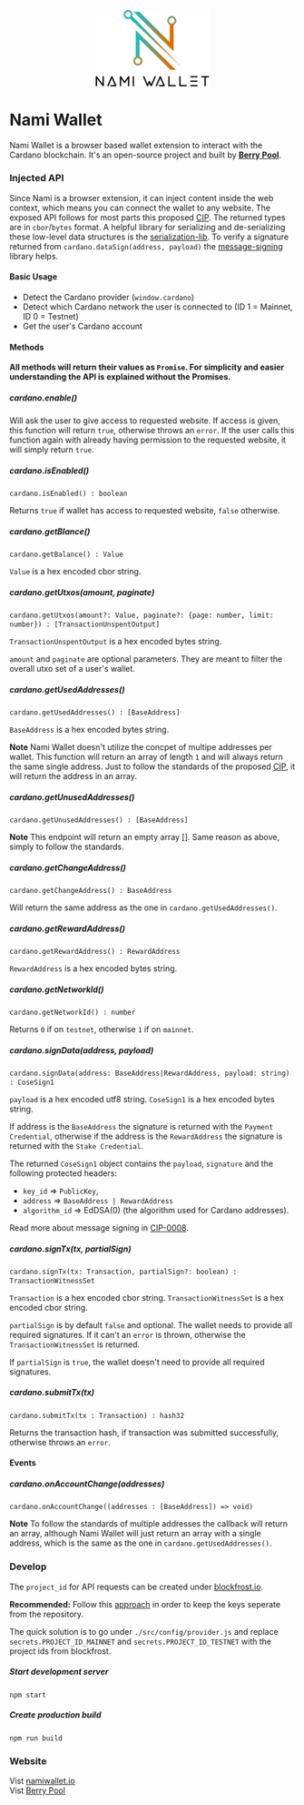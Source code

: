 <p align="center"><img width="200px" src="./src/assets/img/bannerBlack.svg"></img></p>

# Nami Wallet

Nami Wallet is a browser based wallet extension to interact with the Cardano blockchain. It's an open-source project and built by [**Berry Pool**](https://pipool.online).

### Injected API

Since Nami is a browser extension, it can inject content inside the web context, which means you can connect the wallet to any website.
The exposed API follows for most parts this proposed [CIP](https://github.com/cardano-foundation/CIPs/pull/88). The returned types are in `cbor`/`bytes` format. A helpful library for serializing and de-serializing these low-level data structures is the [serialization-lib](https://github.com/Emurgo/cardano-serialization-lib). To verify a signature returned from `cardano.dataSign(address, payload)` the [message-signing](https://github.com/Emurgo/message-signing) library helps.

#### Basic Usage

- Detect the Cardano provider (`window.cardano`)
- Detect which Cardano network the user is connected to (ID 1 = Mainnet, ID 0 = Testnet)
- Get the user's Cardano account

#### Methods

**All methods will return their values as `Promise`. For simplicity and easier understanding the API is explained without the Promises.**

##### cardano.enable()

Will ask the user to give access to requested website. If access is given, this function will return `true`, otherwise throws an `error`.
If the user calls this function again with already having permission to the requested website, it will simply return `true`.

##### cardano.isEnabled()

```
cardano.isEnabled() : boolean
```

Returns `true` if wallet has access to requested website, `false` otherwise.

##### cardano.getBlance()

```
cardano.getBalance() : Value
```

`Value` is a hex encoded cbor string.

##### cardano.getUtxos(amount, paginate)

```
cardano.getUtxos(amount?: Value, paginate?: {page: number, limit: number}) : [TransactionUnspentOutput]
```

`TransactionUnspentOutput` is a hex encoded bytes string.

`amount` and `paginate` are optional parameters. They are meant to filter the overall utxo set of a user's wallet.

##### cardano.getUsedAddresses()

```
cardano.getUsedAddresses() : [BaseAddress]
```

`BaseAddress` is a hex encoded bytes string.

**Note** Nami Wallet doesn't utilize the concpet of multipe addresses per wallet. This function will return an array of length `1` and will always return the same single address. Just to follow the standards of the proposed [CIP](https://github.com/cardano-foundation/CIPs/pull/88), it will return the address in an array.

##### cardano.getUnusedAddresses()

```
cardano.getUnusedAddresses() : [BaseAddress]
```

**Note** This endpoint will return an empty array []. Same reason as above, simply to follow the standards.

##### cardano.getChangeAddress()

```
cardano.getChangeAddress() : BaseAddress
```

Will return the same address as the one in `cardano.getUsedAddresses()`.

##### cardano.getRewardAddress()

```
cardano.getRewardAddress() : RewardAddress
```

`RewardAddress` is a hex encoded bytes string.

##### cardano.getNetworkId()

```
cardano.getNetworkId() : number
```

Returns `0` if on `testnet`, otherwise `1` if on `mainnet`.

##### cardano.signData(address, payload)

```
cardano.signData(address: BaseAddress|RewardAddress, payload: string) : CoseSign1
```

`payload` is a hex encoded utf8 string.
`CoseSign1` is a hex encoded bytes string.

If address is the `BaseAddress` the signature is returned with the `Payment Credential`, otherwise if the address is the `RewardAddress` the signature is returned with the `Stake Credential`.

The returned `CoseSign1` object contains the `payload`, `signature` and the following protected headers:

- `key_id` => `PublicKey`,
- `address` => `BaseAddress | RewardAddress`
- `algorithm_id` => EdDSA(0) (the algorithm used for Cardano addresses).

Read more about message signing in [CIP-0008](https://github.com/cardano-foundation/CIPs/blob/master/CIP-0008/CIP-0008.md).

##### cardano.signTx(tx, partialSign)

```
cardano.signTx(tx: Transaction, partialSign?: boolean) : TransactionWitnessSet
```

`Transaction` is a hex encoded cbor string.
`TransactionWitnessSet` is a hex encoded cbor string.

`partialSign` is by default `false` and optional. The wallet needs to provide all required signatures. If it can't an `error` is thrown, otherwise the `TransactionWitnessSet` is returned.

If `partialSign` is `true`, the wallet doesn't need to provide all required signatures.

##### cardano.submitTx(tx)

```
cardano.submitTx(tx : Transaction) : hash32
```

Returns the transaction hash, if transaction was submitted successfully, otherwise throws an `error`.

#### Events

##### cardano.onAccountChange(addresses)

```
cardano.onAccountChange((addresses : [BaseAddress]) => void)
```

**Note** To follow the standards of multiple addresses the callback will return an array, although Nami Wallet will just return an array with a single address, which is the same as the one in `cardano.getUsedAddresses()`.

### Develop

The `project_id` for API requests can be created under [blockfrost.io](https://blockfrost.io/).

**Recommended:** Follow this [approach](https://github.com/lxieyang/chrome-extension-boilerplate-react#secrets) in order to keep the keys seperate from the repository.

The quick solution is to go under `./src/config/provider.js` and replace `secrets.PROJECT_ID_MAINNET` and `secrets.PROJECT_ID_TESTNET` with the project ids from blockfrost.

##### Start development server

```
npm start
```

##### Create production build

```
npm run build
```

### Website

Vist [namiwallet.io](https://namiwallet.io)<br/>
Vist [Berry Pool](https://pipool.online)
